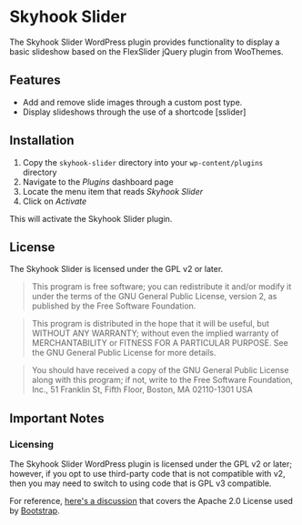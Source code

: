 # Skyhook Slider

The Skyhook Slider WordPress plugin provides functionality to display a basic slideshow based on the FlexSlider jQuery plugin from WooThemes.

## Features

* Add and remove slide images through a custom post type.
* Display slideshows through the use of a shortcode [sslider]

## Installation

1. Copy the `skyhook-slider` directory into your `wp-content/plugins` directory
2. Navigate to the *Plugins* dashboard page
3. Locate the menu item that reads *Skyhook Slider*
4. Click on *Activate*

This will activate the Skyhook Slider plugin.

## License

The Skyhook Slider is licensed under the GPL v2 or later.

> This program is free software; you can redistribute it and/or modify
it under the terms of the GNU General Public License, version 2, as
published by the Free Software Foundation.

> This program is distributed in the hope that it will be useful,
but WITHOUT ANY WARRANTY; without even the implied warranty of
MERCHANTABILITY or FITNESS FOR A PARTICULAR PURPOSE.  See the
GNU General Public License for more details.

> You should have received a copy of the GNU General Public License
along with this program; if not, write to the Free Software
Foundation, Inc., 51 Franklin St, Fifth Floor, Boston, MA  02110-1301  USA

## Important Notes

### Licensing

The Skyhook Slider WordPress plugin is licensed under the GPL v2 or later; however, if you opt to use third-party code that is not compatible with v2, then you may need to switch to using code that is GPL v3 compatible.

For reference, [here's a discussion](http://make.wordpress.org/themes/2013/03/04/licensing-note-apache-and-gpl/) that covers the Apache 2.0 License used by [Bootstrap](http://twitter.github.io/bootstrap/).